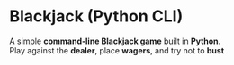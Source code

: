 #  **Blackjack (Python CLI)**

A simple **command-line Blackjack game** built in **Python**.  
Play against the **dealer**, place **wagers**, and try not to **bust**
